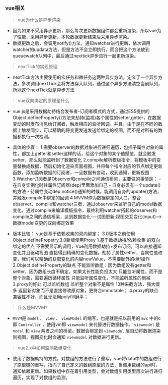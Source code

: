 ###  vue相关

> vue为什么是异步渲染

- 因为如果不采用异步更新，那么每次更新数据组件都会重新渲染，所以vue为了性能，采用异步更新，本轮数据更新结束后采用异步渲染。
- 数据更改之后，会调用notify()方法，通知watcher进行更新，依次调用watcher的updata方法，但是方法不会立即执行，而会把这个方法放到queuewatch队列中，最后通过nexttick异步进行一起更新渲染。

> nextTick的实现原理

- nextTick方法主要使用的宏任务和微任务这两种异步方法，定义了一个异步方法，多次调用nextTick会将方法存入队列，通过这个异步方法清空当前队列，所以这个nextTick就是异步方法


> vue双向绑定的原理是什么
* vue.js是采用数据劫持结合发布者-订阅者模式的方式，通过ES5提供的Object.defineProperty()方法来劫持(监视)各个属性的setter,getter，在数据变动的时发布消息给订阅者，触发相应的监听回调。并且，由于是在不同的数据上触发同步，可以精确的将变更发送发送给绑定的视图，而不是对所有的数据都执行一次检测。

 * 具体的步骤：
        1.需要observer的数据对象进行递归遍历，包括子属性对象的属性，都加上getter和setter这样的话，给这个对象的某个值赋值，就会触发setter，那么就能监听到了数据变化
        2.compile解析模板指令，将模板中的变量替换成数据，然后初始化渲染页面视图，并将每个指令对应的节点绑定更新函数，添加监听数据的订阅者，一旦数据有变动，收到通知，更新视图
        3.Watcher订阅者是Observer和compile之间通信桥梁，主要做的事情是：
       - 在自身实例化时往属性订阅器(dep)里面添加自己
       - 自身必须有一个update()的方法
       - 待属性变动dep.notice()通知的时候，能调用自身的update()方法，并触发compile中绑定的回调
       4.MVVM作为数据绑定的入口，整合observer、compile和watcher三者，通过observer来监听自己的model数据变化，通过compile来编译模板指令，最终利用watcher搭起的observer和compile之间的通信桥梁，达到数据变化---试图更新;视图交互变化(input)-->数据model变更的双向绑定效果
* 版本比较： vue是基于依赖收集的双向绑定； 3.0版本之前使用Object.definePropetry,3.0新版使用Proxy
    1.基于数据劫持/依赖收集 的双向绑定的优点
    不需要显示的调用，Vue利用数据劫持+发布订阅，可以直接通知变化并且驱动视图
    直接得到精确的变化数据，劫持了属性setter，当属性值改变，我们可以精确的获取变化的内容newValue，不需要额外的diff操作
    2.Object.defineProperty的缺点
    不能监听数组：因为数组没有getter和setter，因为数组长度不确定，如果太长性能负担太大
    只能监听属性，而不是整个对象，需要遍历循环属性
    只能监听属性变化，不能监听属性的删减
    3.proxy的好处
    可以监听数组
    监听整个对象不是属性
    13种来截方法，强大很多
    返回新对象而不是直接修改原对象，更符合immutable；
    4.proxy的缺点
    兼容性不好，而且无法用polyfill磨平；

> 什么是MVVM?
- `MVVM`是 `model` 、 `view` 、 `viewModel` 的缩写，也是就是把以前用的 `mvc` 中的c即 `Controller` ，使用vm即 `viewmodel` 来代替进行数据操作。  `viewmodel` 是 `model` 和 `view` 两者之间的桥梁。数据会绑定到 `viewmodel` 层自动将数据渲染到视图，视图变化时会通知 `viewmodel` 对数据进行更新。

> vue2.x中如何监测数组变化
- 使用了数据劫持的方式，对数组的方法进行了重写，vue将data中的数组进行了原型链的重写，指向了自己定义的数组原型的方法，当调用数组的api时，通知依赖更新。如果数组中存在着引用类型，会对数组引用类型再次进行递归遍历，实现了对数组的监测。